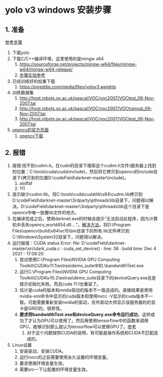 # yolo v3 windows 安装步骤

## 1. 准备

[参考步骤](https://zhuanlan.zhihu.com/p/45845454)

1. 下载yolo
2. 下载C/C++编译环境，这里使用的是mingw x64
   1. <https://sourceforge.net/projects/mingw-w64/files/mingw-w64/mingw-w64-release/>
   2. [步骤实验参考](https://blog.csdn.net/pdcxs007/article/details/8582559)
3. 已经训练好的权重下载
   1. <https://pjreddie.com/media/files/yolov3.weights>
4. 训练数据集
   1. <http://host.robots.ox.ac.uk/pascal/VOC/voc2007/VOCtest_06-Nov-2007.tar>
   2. <http://host.robots.ox.ac.uk/pascal/VOC/voc2007/VOCtrainval_06-Nov-2007.tar>
   3. <http://host.robots.ox.ac.uk/pascal/VOC/voc2007/VOCtest_06-Nov-2007.tar>
5. [opencv的官方页面](https://opencv.org/releases/)
   1. [opencv下载](https://udomain.dl.sourceforge.net/project/opencvlibrary/4.5.4/opencv-4.5.4-vc14_vc15.exe)

## 2. 报错

1. 报错:找不到cudnn.h。在cudn的目录下搜索这个cudnn.h文件(服务器上找到的位置：C:\tools\cuda\cuda\include)，然后将它拷贝到opencv的include目录下(拷贝到的位置D:\codeField\darknet-master\include)。
   1. asdfaf
   2. 111
2. 提示缺少cudnn.lib。将C:\tools\cuda\cuda\lib\x64\cudnn.lib拷贝到D:\codeField\darknet-master\3rdparty\pthreads\lib目录下，问题得以解决。D:\codeField\darknet-master\3rdparty\pthreads\lib这个目录下是opencv中唯一放置lib文件的地方。
3. 在编译完成之后，使用darknet.exe的时候会提示“无法启动此程序，因为计算机中丢失opencv_world454.dll....”。[解决方法](https://blog.csdn.net/op_chaos/article/details/114023937)。将D:\Program Files\opencv\build\x64\vc15\bin目录下的所有.lib文件拷贝到C:\Windows\System32目录下，问题得以解决。
4. 运行报错：CUDA status Error: file: D:\codeField\darknet-master\src\dark_cuda.c : cuda_set_device() : line: 38 : build time: Dec  4 2021 - 17:08:20
   1. 尝试使用C:\Program Files\NVIDIA GPU Computing Toolkit\CUDA\v11.1\extras\demo_suite中的.\bandwidthTest.exe
   2. 运行C:\Program Files\NVIDIA GPU Computing Toolkit\CUDA\v10.2\extras\demo_suite目录下的deviceQuery.exe总是提示初始化失败。而且cuda 11.1也重装了。
   3. 估计是cuda的版本和nvidia驱动的版本不一致造成的。直接结果是使用nvidia-smi命令中显示的cuda版本和使用nvcc -V显示的cuda版本不一致。可能需要重新安装nvidia的驱动，另外驱动大师显示该服务器的的显卡是GRID的。很奇怪。
   4. **要求将bandwidthTest.exe和deviceQuery.exe命令运行成功**，这样成功了才认为GPU可以使用了。然后再使用tensorflow中的函数来调用GPU，能够识别那么就认为tensorflow可以使用GPU了。[参考](https://blog.csdn.net/xiangxiang613/article/details/112603083)
      1. 对于这个问题按照CUDA的说明，有可能是操作系统和CUDA不匹配造成的。
5. Linux设置
   1. 安装驱动、安装CUDA。
   2. 运行nvcc的之前需要使用永久设置的环境变量。
   3. 要求使用环境变量生效。
   4. 需要src一下让配置的环境变量生效。

